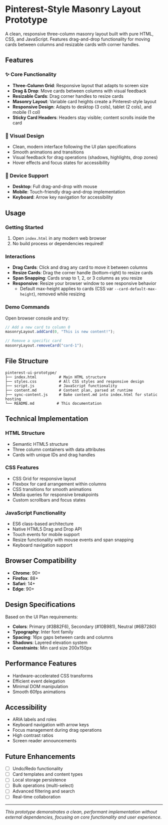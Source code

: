 # Pinterest-Style Masonry Layout Prototype

A clean, responsive three-column masonry layout built with pure HTML, CSS, and JavaScript. Features drag-and-drop functionality for moving cards between columns and resizable cards with corner handles.

## Features

### ✨ Core Functionality
- **Three-Column Grid**: Responsive layout that adapts to screen size
- **Drag & Drop**: Move cards between columns with visual feedback
- **Resizable Cards**: Drag corner handles to resize cards
- **Masonry Layout**: Variable card heights create a Pinterest-style layout
- **Responsive Design**: Adapts to desktop (3 cols), tablet (2 cols), and mobile (1 col)
- **Sticky Card Headers**: Headers stay visible; content scrolls inside the card

### 🎨 Visual Design
- Clean, modern interface following the UI plan specifications
- Smooth animations and transitions
- Visual feedback for drag operations (shadows, highlights, drop zones)
- Hover effects and focus states for accessibility

### 📱 Device Support
- **Desktop**: Full drag-and-drop with mouse
- **Mobile**: Touch-friendly drag-and-drop implementation
- **Keyboard**: Arrow key navigation for accessibility

## Usage

### Getting Started
1. Open `index.html` in any modern web browser
2. No build process or dependencies required!

### Interactions
- **Drag Cards**: Click and drag any card to move it between columns
- **Resize Cards**: Drag the corner handle (bottom-right) to resize cards
- **Span Snapping**: Cards snap to 1, 2, or 3 columns as you resize
- **Responsive**: Resize your browser window to see responsive behavior
  - Default max-height applies to cards (CSS var `--card-default-max-height`), removed while resizing

### Demo Commands
Open browser console and try:
```javascript
// Add a new card to column 0
masonryLayout.addCard(0, "This is new content!");

// Remove a specific card
masonryLayout.removeCard("card-1");
```

## File Structure
```
pinterest-ui-prototype/
├── index.html          # Main HTML structure
├── styles.css          # All CSS styles and responsive design
├── script.js           # JavaScript functionality
├── content.md          # Content plan, parsed at runtime
├── sync-content.js     # Bake content.md into index.html for static hosting
└── README.md          # This documentation
```

## Technical Implementation

### HTML Structure
- Semantic HTML5 structure
- Three column containers with data attributes
- Cards with unique IDs and drag handles

### CSS Features
- CSS Grid for responsive layout
- Flexbox for card arrangement within columns
- CSS transitions for smooth animations
- Media queries for responsive breakpoints
- Custom scrollbars and focus states

### JavaScript Functionality
- ES6 class-based architecture
- Native HTML5 Drag and Drop API
- Touch events for mobile support
- Resize functionality with mouse events and span snapping
- Keyboard navigation support

## Browser Compatibility
- **Chrome**: 90+
- **Firefox**: 88+
- **Safari**: 14+
- **Edge**: 90+

## Design Specifications
Based on the UI Plan requirements:
- **Colors**: Primary (#3B82F6), Secondary (#10B981), Neutral (#6B7280)
- **Typography**: Inter font family
- **Spacing**: 16px gaps between cards and columns
- **Shadows**: Layered elevation system
- **Constraints**: Min card size 200x150px

## Performance Features
- Hardware-accelerated CSS transforms
- Efficient event delegation
- Minimal DOM manipulation
- Smooth 60fps animations

## Accessibility
- ARIA labels and roles
- Keyboard navigation with arrow keys
- Focus management during drag operations
- High contrast ratios
- Screen reader announcements

## Future Enhancements
- [ ] Undo/Redo functionality
- [ ] Card templates and content types
- [ ] Local storage persistence
- [ ] Bulk operations (multi-select)
- [ ] Advanced filtering and search
- [ ] Real-time collaboration

---

*This prototype demonstrates a clean, performant implementation without external dependencies, focusing on core functionality and user experience.*